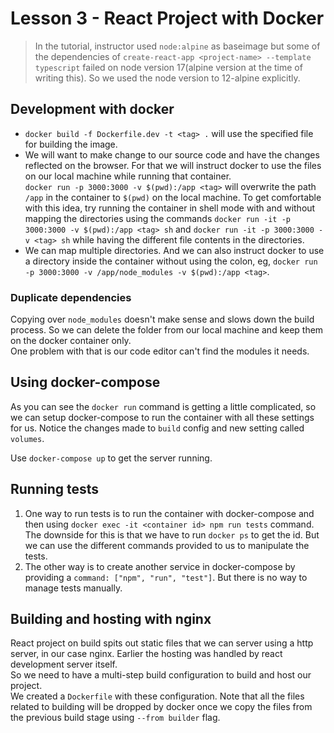 # Lesson 3 - React Project with Docker
> In the tutorial, instructor used `node:alpine` as baseimage but some of the dependencies of `create-react-app <project-name> --template typescript` failed on node version 17(alpine version at the time of writing this). So we used the node version to 12-alpine explicitly.

## Development with docker
* `docker build -f Dockerfile.dev -t <tag> .` will use the specified file for building the image.
* We will want to make change to our source code and have the changes reflected on the browser. For that we will instruct docker to use the files on our local machine while running that container.  
`docker run -p 3000:3000 -v $(pwd):/app <tag>` will overwrite the path `/app` in the container to `$(pwd)` on the local machine. To get comfortable with this idea, try running the container in shell mode with and without mapping the directories using the commands `docker run -it -p 3000:3000 -v $(pwd):/app <tag> sh` and `docker run -it -p 3000:3000 -v <tag> sh` while having the different file contents in the directories.
* We can map multiple directories. And we can also instruct docker to use a directory inside the container without using the colon, eg, `docker run -p 3000:3000 -v /app/node_modules -v $(pwd):/app <tag>`.

### Duplicate dependencies
Copying over `node_modules` doesn't make sense and slows down the build process.
So we can delete the folder from our local machine and keep them on the docker container only.  
One problem with that is our code editor can't find the modules it needs.

## Using docker-compose
As you can see the `docker run` command is getting a little complicated, so we can setup docker-compose to run the container with all these settings for us. Notice the changes made to `build` config and new setting called `volumes`.

Use `docker-compose up` to get the server running.

## Running tests
1. One way to run tests is to run the container with docker-compose and then using `docker exec -it <container id> npm run tests` command. The downside for this is that we have to run `docker ps` to get the id. But we can use the different commands provided to us to manipulate the tests.
2. The other way is to create another service in docker-compose by providing a `command: ["npm", "run", "test"]`. But there is no way to manage tests manually.

## Building and hosting with nginx
React project on build spits out static files that we can server using a http server, in our case nginx. Earlier the hosting was handled by react development server itself.  
So we need to have a multi-step build configuration to build and host our project.  
We created a `Dockerfile` with these configuration. Note that all the files related to building will be dropped by docker once we copy the files from the previous build stage using `--from builder` flag.